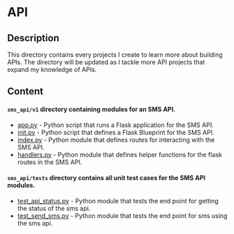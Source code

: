 # API

## Description
This directory contains every projects I create to learn more about building APIs.
The directory will be updated as I tackle more API projects that expand my knowledge of APIs.

## Content

#### `sms_api/v1` directory containing modules for an SMS API.

- [app.py](sms_api/v1/messages/app.py) - Python script that runs a Flask application for the SMS API.
- [init.py](sms_api/v1/messages/views/__init__.py) - Python script that defines a Flask Blueprint for the SMS API.
- [index.py](sms_api/v1/messages/views/index.py) - Python module that defines routes for interacting with the SMS API.
- [handlers.py](sms_api/v1/messages/views/handlers.py) - Python module that defines helper functions for the flask routes in the SMS API.

#### `sms_api/tests` directory contains all unit test cases for the SMS API modules.

- [test_api_status.py](sms_api/tests/test_api_status.py) - Python module that tests the end point for getting the status of the sms api.
- [test_send_sms.py](sms_api/tests/test_send_sms.py) - Python module that tests the end point for sms using the sms api.

